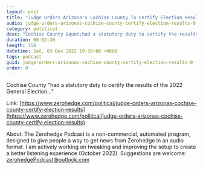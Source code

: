 ```yaml
---
layout: post
title: "Judge Orders Arizona's Cochise County To Certify Election Results"
audio: judge-orders-arizonas-cochise-county-certify-election-results-0
category: political
desc: "Cochise County &quot;had a statutory duty to certify the results of the 2022 General Election...&quot;"
duration: 00:02:30
length: 150
datetime: Sat, 03 Dec 2022 19:30:00 +0000
tags: podcast
guid: judge-orders-arizonas-cochise-county-certify-election-results-0
order: 0
---
```

Cochise County &quot;had a statutory duty to certify the results of the 2022 General Election...&quot;

Link: [https://www.zerohedge.com/political/judge-orders-arizonas-cochise-county-certify-election-results](https://www.zerohedge.com/political/judge-orders-arizonas-cochise-county-certify-election-results)

About: The Zerohedge Podcast is a non-commercial, automated program, designed to give people a way to get news from Zerohedge in an audio format.  I am actively working on tweaking and improving the setup to create a better listening experience (October 2022).  Suggestions are welcome: [zerohedgePodcast@outlook.com](mailto:zerohedgePodcast@outlook.com)